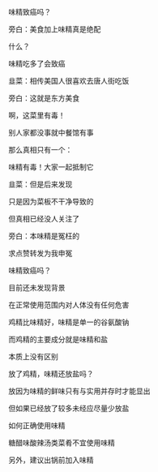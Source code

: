 味精致癌吗？



旁白：美食加上味精真是绝配

什么？

味精吃多了会致癌

韭菜：相传美国人很喜欢去唐人街吃饭

旁白：这就是东方美食

啊，这菜里有毒！

别人家都没事就中餐馆有事

那么真相只有一个：

味精有毒！大家一起抵制它

韭菜：但是后来发现

只是因为菜板不干净导致的

但真相已经没人关注了

旁白：本味精是冤枉的

求点赞转发为我申冤





味精致癌吗？

目前还未发现背景

在正常使用范围内对人体没有任何危害

鸡精比味精好，味精是单一的谷氨酸钠

而鸡精的主要成分就是味精和盐

本质上没有区别

放了鸡精，味精还放盐吗？

放因为味精的鲜味只有与实用并存时才能显出

但如果已经放了较多未经应尽量少放盐

如何正确使用味精

糖醋味酸辣汤类菜肴不宜使用味精

另外，建议出锅前加入味精